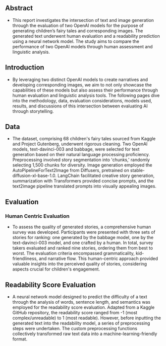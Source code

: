 ## Abstract
  - This report investigates the intersection of text and
  image generation through the evaluation of two
  OpenAI models for the purpose of generating
  children’s fairy tales and corresponding images. The
  generated text underwent human evaluation and a
  readability prediction using a neural network model.
  The study aims to compare the performance of two
  OpenAI models through human assessment and
  linguistic analysis.

## Introduction
- By leveraging two distinct OpenAI models to create
  narratives and developing corresponding images, we
  aim to not only showcase the capabilities of these
  models but also assess their performance through
  human evaluation and linguistic analysis tools. The
  following pages dive into the methodology, data,
  evaluation considerations, models used, results, and
  discussions of this intersection between evaluating
  AI through storytelling.

## Data
- The dataset, comprising 68 children's fairy tales
  sourced from Kaggle and Project Gutenberg,
  underwent rigorous cleaning. Two OpenAI models,
  text-davinci-003 and babbage, were selected for text
  generation based on their natural language
  processing proficiency. Preprocessing involved story
  segmentation into 'chunks,' randomly selecting 1,500
  chunks for diversity. Image generation employed the
  AutoPipelineForText2Image from Diffusers,
  pretrained on stable-diffusion-xl-base-1.0.
  LangChain facilitated creative story generation,
  summarization with Transformers provided concise prompts, and the text2image pipeline translated
  prompts into visually appealing images.

## Evaluation 
### Human Centric Evaluation
- To assess the quality of generated stories, a
  comprehensive human survey was developed.
  Participants were presented with three sets of stories
  for ranking: one generated by the babbage model,
  one by the text-davinci-003 model, and one crafted
  by a human. In total, survey takers evaluated and
  ranked nine stories, ordering them from best to
  worst. The evaluation criteria encompassed
  grammaticality, kid-friendliness, and narrative flow.
  This human-centric approach provided valuable
  insights into the perceived quality of stories,
  considering aspects crucial for children's
  engagement.

## Readability Score Evaluation
- A neural network model designed to predict the
  difficulty of a text through the analysis of words,
  sentence length, and semantics was employed for the
  readability score evaluation. Adapted from a Kaggle
  GitHub repository, the readability score ranged from
  -1 (most complex/unreadable) to 1 (most readable).
  However, before inputting the generated text into the
  readability model, a series of preprocessing steps
  were undertaken. The custom preprocessing
  functions collectively transformed raw text data into
  a machine-learning-friendly format.
